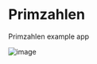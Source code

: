 # Primzahlen
 Primzahlen example app

 
![image](https://github.com/mohmadzor1234/Primzahlen/assets/51223471/7b568256-3c0b-4670-b8dd-281dc1159c43)
